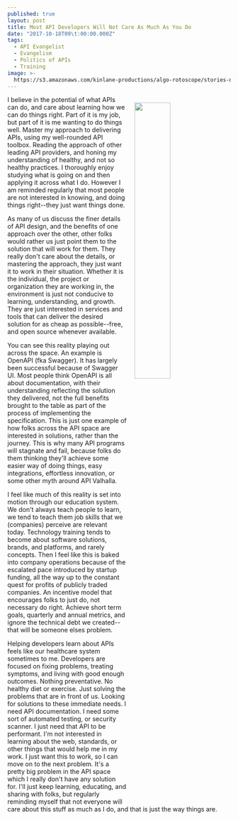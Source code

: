 ```yaml
---
published: true
layout: post
title: Most API Developers Will Not Care As Much As You Do
date: "2017-10-18T09\t:00:00.000Z"
tags:
  - API Evangelist
  - Evangelism
  - Politics of APIs
  - Training
image: >-
  https://s3.amazonaws.com/kinlane-productions/algo-rotoscope/stories-new/40_45_800_500_0_max_0_-5_-5.jpg
---
```

<p><img src="https://s3.amazonaws.com/kinlane-productions/algo-rotoscope/stories-new/40_45_800_500_0_max_0_-5_-5.jpg" align="right" width="40%" style="padding: 15px;" /></p>I believe in the potential of what APIs can do, and care about learning how we can do things right. Part of it is my job, but part of it is me wanting to do things well. Master my approach to delivering APIs, using my well-rounded API toolbox. Reading the approach of other leading API providers, and honing my understanding of healthy, and not so healthy practices. I thoroughly enjoy studying what is going on and then applying it across what I do. However I am reminded regularly that most people are not interested in knowing, and doing things right--they just want things done.

As many of us discuss the finer details of API design, and the benefits of one approach over the other, other folks would rather us just point them to the solution that will work for them. They really don't care about the details, or mastering the approach, they just want it to work in their situation. Whether it is the individual, the project or organization they are working in, the environment is just not conducive to learning, understanding, and growth. They are just interested in services and tools that can deliver the desired solution for as cheap as possible--free, and open source whenever available.

You can see this reality playing out across the space. An example is OpenAPI (fka Swagger). It has largely been successful because of Swagger UI. Most people think OpenAPI is all about documentation, with their understanding reflecting the solution they delivered, not the full benefits brought to the table as part of the process of implementing the specification. This is just one example of how folks across the API space are interested in solutions, rather than the journey. This is why many API programs will stagnate and fail, because folks do them thinking they'll achieve some easier way of doing things, easy integrations, effortless innovation, or some other myth around API Valhalla.

I feel like much of this reality is set into motion through our education system. We don't always teach people to learn, we tend to teach them job skills that we (companies) perceive are relevant today. Technology training tends to become about software solutions, brands, and platforms, and rarely concepts. Then I feel like this is baked into company operations because of the escalated pace introduced by startup funding, all the way up to the constant quest for profits of publicly traded companies. An incentive model that encourages folks to just do, not necessary do right. Achieve short term goals, quarterly and annual metrics, and ignore the technical debt we created--that will be someone elses problem.

Helping developers learn about APIs feels like our healthcare system sometimes to me. Developers are focused on fixing problems, treating symptoms, and living with good enough outcomes. Nothing preventative. No healthy diet or exercise. Just solving the problems that are in front of us. Looking for solutions to these immediate needs. I need API documentation. I need some sort of automated testing, or security scanner. I just need that API to be performant. I'm not interested in learning about the web, standards, or other things that would help me in my work. I just want this to work, so I can move on to the next problem. It's a pretty big problem in the API space which I really don't have any solution for. I'll just keep learning, educating, and sharing with folks, but regularly reminding myself that not everyone will care about this stuff as much as I do, and that is just the way things are.
